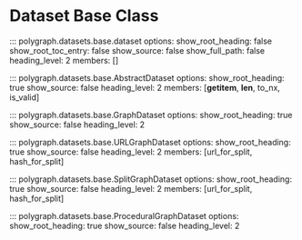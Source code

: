 # Dataset Base Class
::: polygraph.datasets.base.dataset
    options:
        show_root_heading: false
        show_root_toc_entry: false
        show_source: false
        show_full_path: false
        heading_level: 2
        members: []

::: polygraph.datasets.base.AbstractDataset
    options:
        show_root_heading: true
        show_source: false
        heading_level: 2
        members: [__getitem__, __len__, to_nx, is_valid]

::: polygraph.datasets.base.GraphDataset
    options:
        show_root_heading: true
        show_source: false
        heading_level: 2

::: polygraph.datasets.base.URLGraphDataset
    options:
        show_root_heading: true
        show_source: false
        heading_level: 2
        members: [url_for_split, hash_for_split]

::: polygraph.datasets.base.SplitGraphDataset
    options:
        show_root_heading: true
        show_source: false
        heading_level: 2
        members: [url_for_split, hash_for_split]

::: polygraph.datasets.base.ProceduralGraphDataset
    options:
        show_root_heading: true
        show_source: false
        heading_level: 2
